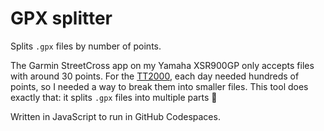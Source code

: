 # GPX splitter

Splits `.gpx` files by number of points.

The Garmin StreetCross app on my Yamaha XSR900GP only accepts files with around 30 points. For the [TT2000](https://www.tt2000.org/), each day needed hundreds of points, so I needed a way to break them into smaller files. This tool does exactly that: it splits `.gpx` files into multiple parts 🎉

Written in JavaScript to run in GitHub Codespaces.
